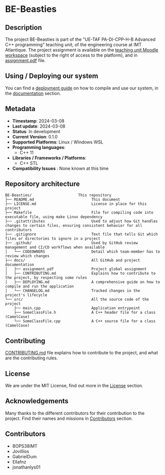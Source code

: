 # BE-Beasties

## Description

The project BE-Beasties is part of the "UE-TAF PA-DI-CPP-H-B Advanced C++ programming" teaching unit,
of the engineering course at IMT Atlantique.
The project assignment is available on the [teaching unit Moodle workspace](https://moodle.imt-atlantique.fr/pluginfile.php/36084/mod_resource/content/1/BE.pdf)
(subject to the right of access to the platform), and in [assignment.pdf](./docs/assignment.pdf) file.

## Using / Deploying our system

You can find a [deployment guide](./docs/DEPLOYING.md) on how to compile and use our system,
in the [documentation](./docs) section.

## Metadata

- **Timestamp**: 2024-03-08
- **Last update**: 2024-03-08
- **Status**: In development
- **Current Version**: 0.1.0
- **Supported Platforms**: Linux / Windows WSL
- **Programming languages**:
    - C++ 11
- **Libraries / Frameworks / Platforms**:
    - C++ STL
- **Compatibility Issues** : None known at this time

## Repository architecture

```
BE-Beasties/                     This repository
├── README.md                          This document
├── LICENSE.md                         License in place for this project
├── Makefile                           File for compiling code into executable file, using make Linux dependency
├── .gitattributes                     Used to adjust how Git handles changes to certain files, ensuring consistent behavior for all contributors
├── .gitignore                         Text file that tells Git which files or directories to ignore in a project
├── .github/                           Used by GitHub review management and CI/CD workflows when available
│   └── CODEOWNERS                     Detail which team-member has to review which changes
├── docs/                              All GitHub and project documentation
│   ├── assignment.pdf                 Project global assignment
│   ├── CONTRIBUTING.md                Explains how to contribute to the project, by respecting some rules
│   ├── DEPLOYING.md                   A comprehensive guide on how to compile and run the application
│   └── CHANGELOG.md                   Tracked changes in the project's lifecycle
└── src/                               All the source code of the project
    ├── main.cpp                       Application entrypoint
    ├── SomeClassFile.h                A C++ header file for a class (CamelCase)
    └── SomeClassFile.cpp              A C++ source file for a class (CamelCase)
```

## Contributing

[CONTRIBUTING.md](docs/CONTRIBUTING.md) file explains how to contribute to the project,
and what are the contributing rules.

## License

We are under the MIT License, find out more in the [License](./LICENSE.md) section.

## Acknowledgements

Many thanks to the different contributors for their contribution to the project.
Find their names and missions in [Contributors](#contributors) section.

## Contributors
- BOPS38IMT
- Jovillios
- GabrielDum
- Ellafnz
- jonathanlys01
